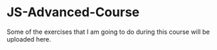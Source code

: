 # JS-Advanced-Course
Some of the exercises that I am going to do during this course will be uploaded here. 
